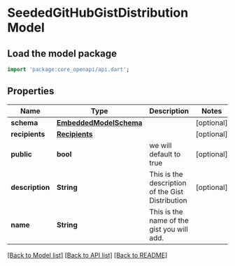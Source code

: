 # SeededGitHubGistDistribution Model

## Load the model package
```dart
import 'package:core_openapi/api.dart';
```

## Properties
Name | Type | Description | Notes
------------ | ------------- | ------------- | -------------
**schema** | [**EmbeddedModelSchema**](EmbeddedModelSchema) |  | [optional] 
**recipients** | [**Recipients**](Recipients) |  | [optional] 
**public** | **bool** | we will default to true | [optional] 
**description** | **String** | This is the description of the Gist Distribution | [optional] 
**name** | **String** | This is the name of the gist you will add. | 

[[Back to Model list]](../README#documentation-for-models) [[Back to API list]](../README#documentation-for-api-endpoints) [[Back to README]](../README)


